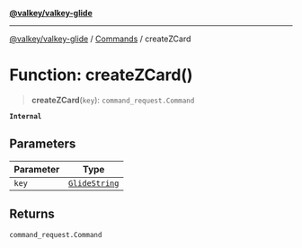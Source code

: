 [**@valkey/valkey-glide**](../../README.md)

***

[@valkey/valkey-glide](../../modules.md) / [Commands](../README.md) / createZCard

# Function: createZCard()

> **createZCard**(`key`): `command_request.Command`

**`Internal`**

## Parameters

| Parameter | Type |
| ------ | ------ |
| `key` | [`GlideString`](../../BaseClient/type-aliases/GlideString.md) |

## Returns

`command_request.Command`
